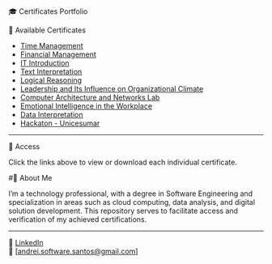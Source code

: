 🎓 Certificates Portfolio

📑 Available Certificates

- [Time Management](./certificates/Time%20Management.pdf)
- [Financial Management](./certificates/Financial%20Management.pdf)
- [IT Introduction](./certificates/IT%20Introduction.pdf)
- [Text Interpretation](./certificates/Text%20Interpretation.pdf)
- [Logical Reasoning](./certificates/Logical%20Reasoning.pdf)
- [Leadership and Its Influence on Organizational Climate](./certificates/Leadership%20and%20Its%20Influence%20on%20Organizational%20Climate.pdf)
- [Computer Architecture and Networks Lab](./certificates/Computer%20Architecture%20and%20Networks%20Lab.pdf)
- [Emotional Intelligence in the Workplace](./certificates/Emotional%20Intelligence%20in%20the%20Workplace.pdf)
- [Data Interpretation](./certificates/Data%20Interpretation.pdf)
- [Hackaton - Unicesumar](./certificates/Hackaton%20-%20Unicesumar.pdf)



---

📂 Access

Click the links above to view or download each individual certificate.

#🚀 About Me

I’m a technology professional, with a degree in Software Engineering and specialization in areas such as cloud computing, data analysis, and digital solution development. This repository serves to facilitate access and verification of my achieved certifications.

---

🔗 [LinkedIn](https://www.linkedin.com/in/andrei-santos-191954271/)  
📧 [andrei.software.santos@gmail.com]

